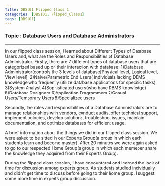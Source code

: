 ```yaml
---
Title: DBS101 Flipped Class 1
categories: [DBS101, Flipped_Class1]
tags: [DBS101]
---
```


### Topic : Database Users and Database Administrators
----

In our flipped class session, I learned about Different Types of Database Users and, what are the Roles and Responsibilities of Database Administrator. 
Firstly, there are 7 different types of database users that are categorized based up on their interaction with database:
1)Database Administrator(controls the 3 levels of database[Physical level, Logical level, View level])
2)Naive/Parametric End Users( individuals lacking DBMS knowledge who frequently utilize database applications for specific tasks)
3)System Analyst
4)Sophisticated users(who have DBMS knowledge)
5)Database Designers
6)Application Programmers
7)Casual Users/Temporary Users
8)Specialized users

Secondly, the roles and responsibilities of a Database Administrators are to manage relationships with vendors, conduct audits, offer technical support, implement polocies, develop solutions, troubleshoot issues, maintain documentation, and optimize databases for efficient usage.

A brief information about the things we did in our flipped class session. We were asked to be sitted in our Experts Group(a group in which each students learn and become master). After 20 minutes we were again asked to go to our respected Home Group(a group in which each memeber share the knowledge they acquired from their Experts Group).

During the flipped class session, I have encountered and learned the lack of time for discussion among experts group. As students studied individually and didn't get time to discuss before going to their home group. I suggest some more time in experts group discussion.